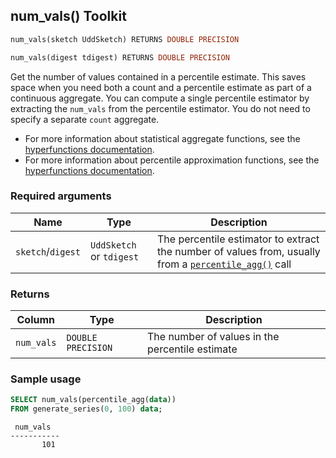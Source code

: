 ## num_vals()  <tag type="toolkit">Toolkit</tag>

```SQL
num_vals(sketch UddSketch) RETURNS DOUBLE PRECISION
```
```SQL
num_vals(digest tdigest) RETURNS DOUBLE PRECISION
```

Get the number of values contained in a percentile estimate. This saves space
when you need both a count and a percentile estimate as part of a continuous
aggregate. You can compute a single percentile estimator by extracting the
`num_vals` from the percentile estimator. You do not need to specify a separate
`count` aggregate.

*   For more information about statistical aggregate functions, see the
    [hyperfunctions documentation][hyperfunctions-stats-agg].
*   For more information about percentile approximation functions, see the
    [hyperfunctions documentation][hyperfunctions-percentile-approx].

### Required arguments

|Name|Type|Description|
|---|---|---|
|`sketch`/`digest`|`UddSketch` or `tdigest`|The percentile estimator to extract the number of values from, usually from a [`percentile_agg()`](/hyperfunctions/percentile-approximation/aggregation-methods/percentile_agg/) call|

### Returns

|Column|Type|Description|
|---|---|---|
|`num_vals`|`DOUBLE PRECISION`|The number of values in the percentile estimate|

### Sample usage

```SQL
SELECT num_vals(percentile_agg(data))
FROM generate_series(0, 100) data;
```
```output
 num_vals
-----------
       101
```


[hyperfunctions-stats-agg]: timescaledb/:currentVersion:/how-to-guides/hyperfunctions/stats-aggs/
[hyperfunctions-percentile-approx]: timescaledb/:currentVersion:/how-to-guides/hyperfunctions/percentile-approx/
